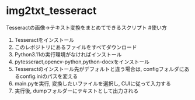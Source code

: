 # img2txt_tesseract
Tesseractの画像→テキスト変換をまとめてできるスクリプト
#使い方
1. Tesseractをインストール
2. このレポジトリにあるファイルをすべてダウンロード
3. Python3.11の実行環境がなければインストール
4. pytesseract,opencv-python,python-docxをインストール
5. Tesseractのインストール先がデフォルトと違う場合は, configフォルダにあるconfig.iniのパスを変える
6. main.pyを実行, 変換したいファイルを選択し, CUIに従って入力する
7. 実行後, dumpフォルダーにテキストとして出力される
